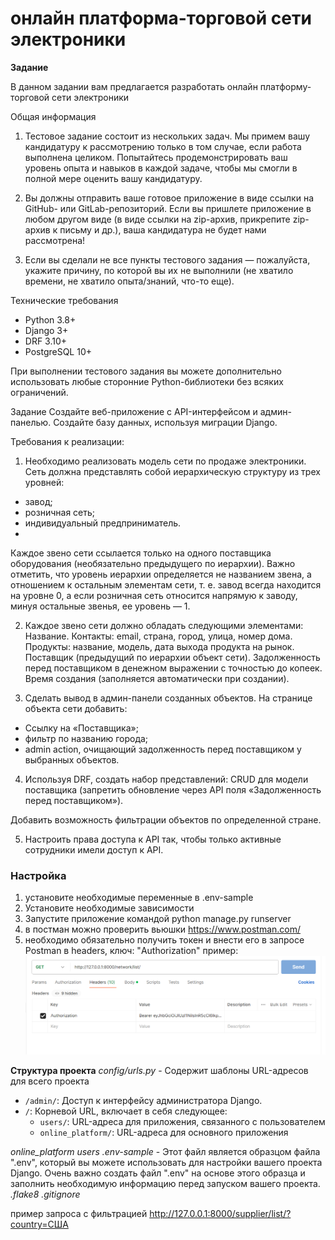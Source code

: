 # онлайн платформа-торговой сети электроники
**Задание**

В данном задании вам предлагается разработать онлайн платформу-торговой сети электроники

Общая информация
1. Тестовое задание состоит из нескольких задач. Мы примем вашу кандидатуру к 
рассмотрению только в том случае, если работа выполнена целиком. 
Попытайтесь продемонстрировать ваш уровень опыта и навыков в каждой задаче, 
чтобы мы смогли в полной мере оценить вашу кандидатуру.

2. Вы должны отправить ваше готовое приложение в виде ссылки на GitHub- или 
GitLab-репозиторий. Если вы пришлете приложение в любом другом виде (в виде ссылки 
на zip-архив, прикрепите zip-архив к письму и др.), ваша кандидатура не будет нами 
рассмотрена!

3. Если вы сделали не все пункты тестового задания — пожалуйста, укажите причину, 
по которой вы их не выполнили (не хватило времени, не хватило опыта/знаний, что-то еще).

Технические требования
- Python 3.8+
- Django 3+
- DRF 3.10+
- PostgreSQL 10+

При выполнении тестового задания вы можете дополнительно использовать любые сторонние 
Python-библиотеки без всяких ограничений.

Задание
Создайте веб-приложение с API-интерфейсом и админ-панелью.
Создайте базу данных, используя миграции Django.

Требования к реализации:

1. Необходимо реализовать модель сети по продаже электроники.
Сеть должна представлять собой иерархическую структуру из трех уровней:

- завод;
- розничная сеть;
- индивидуальный предприниматель.
- 
Каждое звено сети ссылается только на одного поставщика оборудования 
(необязательно предыдущего по иерархии). Важно отметить, что уровень иерархии 
определяется не названием звена, а отношением к остальным элементам сети, т. е. 
завод всегда находится на уровне 0, а если розничная сеть относится напрямую к заводу, 
минуя остальные звенья, ее уровень — 1. 

2. Каждое звено сети должно обладать следующими элементами:
Название.
Контакты:
email,
страна,
город,
улица,
номер дома.
Продукты:
название,
модель,
дата выхода продукта на рынок.
Поставщик (предыдущий по иерархии объект сети).
Задолженность перед поставщиком в денежном выражении с точностью до копеек.
Время создания (заполняется автоматически при создании).

3. Сделать вывод в админ-панели созданных объектов.
На странице объекта сети добавить:

- Ссылку на «Поставщика»;
- фильтр по названию города;
- admin action, очищающий задолженность перед поставщиком у выбранных объектов.

4. Используя DRF, создать набор представлений:
CRUD для модели поставщика (запретить обновление через API поля «Задолженность перед поставщиком»).

Добавить возможность фильтрации объектов по определенной стране.

5. Настроить права доступа к API так, чтобы только активные сотрудники имели доступ к API.


### Настройка

1. установите необходимые переменные в .env-sample
2. Установите необходимые зависимости
3. Запустите приложение командой python manage.py runserver
4. в постман можно проверить вьюшки https://www.postman.com/
5. необходимо обязательно получить токен и внести его в запросе Postman в 
headers,  ключ: "Authorization" 
пример:
![img.png](img.png)

**Структура проекта**
*config/urls.py* - Содержит шаблоны URL-адресов для всего проекта
- `/admin/`: Доступ к интерфейсу администратора Django.
- `/`: Корневой URL, включает в себя следующее:
  - `users/`: URL-адреса для приложения, связанного с пользователем
  - `online_platform/`: URL-адреса для основного приложения


*online_platform*
*users*
*.env-sample* - Этот файл является образцом файла ".env", который вы можете 
использовать для настройки вашего проекта Django. Очень важно создать файл ".env" 
на основе этого образца и заполнить необходимую информацию перед запуском вашего 
проекта.
*.flake8*
*.gitignore*


пример запроса с фильтрацией http://127.0.0.1:8000/supplier/list/?country=США




